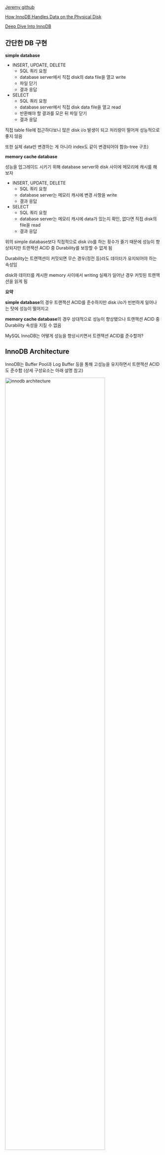 [Jeremy github](https://github.com/jeremycole/innodb_diagrams/blob/master/images/InnoDB_Structures.pdf)

[How InnoDB Handles Data on the Physical Disk](https://hidetatz.medium.com/how-innodb-writes-data-on-the-disk-1b109a8a8d14)

[Deep Dive Into InnoDB](https://medium.com/@sameersoin/deep-dive-into-data-storage-in-databases-the-innodb-engine-7ec0a55e3886)

## 간단한 DB 구현

**simple database**
- INSERT, UPDATE, DELETE
    - SQL 쿼리 요청
    - database server에서 직접 disk의 data file을 열고 write
    - 파일 닫기
    - 결과 응답
- SELECT
    - SQL 쿼리 요청
    - database server에서 직접 disk data file을 열고 read
    - 반환해야 할 결과를 모은 뒤 파일 닫기
    - 결과 응답

직접 table file에 접근하다보니 많은 disk i/o 발생이 되고 처리량이 떨어져 성능적으로 좋지 않음

또한 실제 data만 변경하는 게 아니라 index도 같이 변경되어야 함(b-tree 구조)

**memory cache database**


성능을 업그레이드 시키기 위해 database server와 disk 사이에 메모리에 캐시를 해보자
- INSERT, UPDATE, DELETE
    - SQL 쿼리 요청
    - database server는 메모리 캐시에 변경 사항을 write
    - 결과 응답
- SELECT
    - SQL 쿼리 요청
    - database server는 메모리 캐시에 data가 있는지 확인, 없다면 직접 disk의 file을 read
    - 결과 응답

위의 simple database보다 직접적으로 disk i/o를 하는 횟수가 줄기 때문에 성능이 향상되지만 트랜잭션 ACID 중 Durability를 보장할 수 없게 됨

Durability는 트랜잭션이 커밋되면 무슨 경우(정전 등)라도 데이터가 유지되어야 하는 속성임

disk와 데이터를 캐시한 memory 사이에서 writing 실패가 일어난 경우 커밋된 트랜잭션을 읽게 됨

**요약**

**simple database**의 경우 트랜잭션 ACID를 준수하지만 disk i/o가 빈번하게 일어나는 탓에 성능이 떨어지고

**memory cache database**의 경우 상대적으로 성능이 향상됐으나 트랜잭션 ACID 중 Durability 속성을 지킬 수 없음

MySQL InnoDB는 어떻게 성능을 향상시키면서 트랜잭션 ACID를 준수할까?

## InnoDB Architecture

InnoDB는 Buffer Pool과 Log Buffer 등을 통해 고성능을 유지하면서 트랜잭션 ACID도 준수함 (상세 구성요소는 아래 설명 참고)

<img src="./images/innodb architecture.png" alt="innodb architecture" style="width: 80%; height: 80%"/>

---

<img src="./images/innodb architecture2.png" alt="innodb architecture2" style="width: 90%; height: 90%"/>

## InnoDB Data Units

### Tablespace

tablespace는 하나 이상의 **data file**(binary file)을 저장하는 논리적 저장 컨테이너임

data file은 binary로 디스크에 저장되며 InnoDB의 기본 저장단위인 page 또는 block으로 구성됨

데이터베이스의 테이블과 인덱스같은 연관된(related) 데이터베이스 객체를 그룹화하고

InnoDB의 데이터 저장을 위한 최상위 구조 역할을 함(InnoDB의 테이블과 인덱스가 Tablespace에 저장됨)

**tablespace 종류**
- System Tablespace
  - MySQL의 기본 Tablespace로, data dictionary, change buffer, transaction log 등 중요한 시스템 데이터를 저장함
  - `ibdata1` 파일로 저장됨
  - <img src="./images/ibdata1.png" alt="ibdata1"/>
- General Tablespace
  - 하나의 Tablespace에 여러 테이블을 저장한 Tablespace
  - 특정 용도의 테이블들을 논리적으로 그룹화하여 저장하는 데 유용함
- File-per-Table Tablespace
  - 각 테이블과 인덱스를 별도의 파일로 저장하는 Tablespace
  - 테이블마다 `*.idb` 파일에 저장됨
  - <img src="./images/table idb.png" alt="table idb"/>
- Temporary Tablespace
  - 임시 데이터를 저장하는 데 사용되는 Tablespace
  - 임시 테이블, 중간 결과 등 저장
  - 글로벌 temp: `ibtmp1`, 세션별 temp: `temp_n.ibt`
  - <img src="./images/ibtmp1.png" alt="ibtmp1"/> <img src="./images/temp_ibt.png" alt="temp_ibt"/>

**Tablespace 구성 요소**
- Data page
  - Tablespace 내에서 데이터를 저장하는 기본 단위(일반적으로 16KB)
- Extent
  - 여러 Data Page를 묶은 단위로, 효율적으로 데이터 저장 공간을 관리하기 위해 사용
- Segment
  - Index Segment, Data Segment 등 Data Page와 Extent를 포함하는 논리적 그룹

### Pages

tablespace에 저장되는 각 data file는 page로 구성됨

page는 InnoDB에서 disk에 저장된 물리적인 binary data file을 다루는 기본 저장단위로 보통 16KB 사이즈를 가짐

테이블의 실제 row/index를 저장하는 요소로 각 page는 한 개 이상의 row나 index를 저장함 

**page 종류** 
- Data Pages
  - B-Tree 구조로 테이블의 실제 데이터(행)를 저장함
  - B-Tree의 각 노드는 하나의 페이지에 대응됨
  - 클러스터형 인덱스를 사용하는 테이블의 경우, 기본 키에 따라 정렬된 행 데이터가 저장됨
- Index Pages
  - B-tree 구조로 인덱스(키 값, 포인터)를 저장한 page
  - 인덱스 구조 내에서 데이터를 찾기 위한 경로를 형성함
  - B-Tree의 각 노드는 하나의 페이지에 대응됨
  - 클러스터형 또는 보조 인덱스에 대한 인덱스 키 값과 해당 키가 가리키는 포인터를 포함함
    - 클러스터형 인덱스에서 인덱스 페이지는 기본 키를 기준으로 행 데이터를 정렬하고, 리프 노드가 데이터 페이지에 저장된 데이터 위치를 가리킴
    - 보조 인덱스에서는 인덱스 컬럼의 값과 함께 해당 행의 기본 키 값을 저장함
    - 인덱스 페이지의 리프 노드에는 기본 키가 저장되고, 이를 통해 클러스터형 인덱스를 다시 탐색하여 실제 행 데이터 페이지를 찾음
- Undo Pages  : 트랜잭션 롤백 시 사용될 데이터를 저장한 page
- System Pages: tablespace 자체에 대한 정보를 포함한 page

**page 구조**
- page header
- data area
- page trailer

### Blocks

보통 **"block"** 은 OS나 disk 수준에서 물리적 저장 단위를 일컬음

InnoDB에선 block을 고정된 크기의 데이터 단위로써 page와 혼용하여 표현함

### Relationship and Interaction between Tablespaces,Data files, Pages(Blocks) 

Hierarchy
- Tablespace > Data Files> Pages(Blocks)
- tablespaces  : data file에 대한 논리적 컨테이너
- data files   : pages(block)로 구성되어 디스크에 위치한 물리적 파일
- pages(blocks): 실제 데이터를 저장하는 기본 단위 

Physical and Logical Management
- tablespaces, data files: 스토리지 관리를 위한 논리적 구조
- pages: 스토리지 물리적 할당을 나타냄 

I/O Operations: 
- page 수준에서 read/write 작업 수행
- 단 하나의 row만 필요하거나 수정되는 경우에도 전체 page를 read/write함

### Clustered Index with Primary Key

InnoDB는 클러스터된 인덱스(일반적으로 기본 키)를 기반으로 테이블 데이터를 구성함

즉, 실제 데이터 row는 기본 키 순서로 저장됨

기본 키를 기반으로 한 쿼리(정렬이나 range scan)를 사용할 때 row에 접근하는 속도가 빨라짐

### Secondary Indexes

InnoDB의 보조 인덱스는 실제 row의 물리적 위치에 대한 포인터가 대신 해당 row의 기본 키 값을 저장함

## Buffer Pool, Log Buffer

매번 디스크 i/o 작업을 하면 성능이 떨어지므로 InnoDB는 메모리 영역에서 두 종류의 캐시를 사용해서 디스크 i/o 작업을 줄여 성능을 최적화함

Buffer Pool
- page(data page, index page 등)을 가지고 있는 메모리 영역
- LRU(Least Recently Used) 알고리즘 사용 (자주 사용되는 page는 보관하고, 적게 사용되는 page는 버리고 새로운 page 저장)
- 트랜잭션 커밋 시 변경사항은 **Dirty Page**로 표시되고 Buffer Pool의 Flush 리스트에 보관됨
 
Log Buffer
- Log 데이터를 가지고 있는 Buffer
- 시스템이 실패해도 트랜잭션 보장(무결성)을 위해 사용되며 트랜잭션 로그는 InnoDB의 Log와 동일함
- Log의 공식 명칭은 "Redo log"이며 `ib_log_file` 형태로 표현됨
- Log는 변경된 값을 포함하고 있어서 시스템이 실패한 경우, log 파일을 통해 복구할 수 있음
- "Binlog"는 MySQL server layer에서 작성되는 log로 storage engine의 Log와 전혀 다른 것임

## Log System in InnoDB

InnoDB는 데이터베이스 무결성, 일관성, 지속성을 위해 로그 파일에 변경사항을 기록함

로그 파일은 시스템 실패, 충돌, 복제, 추적, 트랜잭션 롤백, 재수행 등의 용도로 사용됨

### Write-Ahead Logging (WAL)

WAL은 데이터베이스가 데이터의 무결성(Integrity)과 지속성(Durability)를 보장하기 위해 사용되는 기본 개념임

**실제 물리 디스크에 반영하기 전에, 먼저 로그 파일에 변경사항을 로그**해야

시스템 실패, 충돌이 발생한 경우 데이터베이스는 로그를 통해 데이터를 복구하여 트랜잭션 ACID를 유지할 수 있음

Log Buffer와 Redo Log가 이 역할을 담당함

**InnoDB WAL 동작 과정**
- 트랜잭션 커밋으로 데이터 변경사항이 메모리의 Buffer Pool에 작성됨(dirty page)
- 변경사항이 disk에 반영되기 전에 Redo Log에도 기록함
- Buffer Pool의 데이터가 디스크의 데이터 파일에 flush
- 문제가 발생한 경우 InnoDB는 redo log를 사용해서 트랜잭션을 다시 실행해서 데이터베이스를 일관된 상태로 만듦

### Types of Log Files in InnoDB

#### Redo Logs (WAL Logs)

InnoDB의 WAL 시스템 주요 구성 요소로, 실제 디스크의 데이터 파일에 반영되기 전에 데이터 수준에서 발생된 모든 변경사항(insert, delete, update)을 기록함

시스템 충돌, 실패 시 데이터베이스 일관성 유지를 위해 트랜잭션을 다시 실행하는 데 사용됨

또한 데이터베이스 스키마(메모리를 거치지 않고 직접 disk에 작성) 변경사항(테이블의 물리적인 구조 변경)도 redo log에 기록됨 - 다만 복제에 관한 건 binary log에서 기록

#### Undo Logs

트랜잭션 롤백과 MVCC에서 사용되는 로그 파일로, DML(INSERT, UPDATE, DELETE) 트랜잭션에 의해 수정된 데이터베이스 레코드의 이전 값(old value)을 기록함

MVCC(Multi-Version Concurrency Control)에 사용되는 버전 관리 메커니즘을 제공

-> 특정 커넥션에서 데이터를 변경하는 도중에 다른 커넥션에서 데이터를 조회하면 트랜잭션 격리 수준에 맞게 변경 중인 레코드를 읽지 않고 언두 로그에 백업해둔 데이터를 읽어서 반환함 (격리 수준 보장)

**주의점**

오랜 시간동안 트랜잭션이 실행되면 언두 로그의 데이터를 유지해야 하므로 다른 트랜잭션의 언두 로그를 삭제하지 못한 채로 언두 로그에 저장되는 데이터 양이 급격히 늘어날 수 있음

빈번하게 변경된 레코드를 조회하는 쿼리가 실행되면 InnoDB 스토리지 엔진은 언두 로그의 이력을 필요한 만큼 스캔해야 하므로 필요한 레코드를 찾을 수 있기 때문에 쿼리의 성능이 떨어짐

**언두 테이블스페이스와 롤백 세그먼트**

언두 로그가 저장되는 공간

언두 테이블 스페이스 당: 1~128개 롤백 세그먼트를 가짐

롤백 세그먼트 당: InnoDB의 페이지 크기를 16바이트로 나눈 값의 개수만큼 언두 슬롯을 가짐

페이지 크기가 16KB인 경우: (16 * 1024) / 16 = 1024개의 언두 슬롯

```text
mysql> SELECT TABLESPACE_NAME, FILE_NAME
    -> FROM INFORMATION_SCHEMA.FILES
    -> WHERE FILE_TYPE LIKE 'UNDO LOG';
+-----------------+------------+
| TABLESPACE_NAME | FILE_NAME  |
+-----------------+------------+
| innodb_undo_001 | ./undo_001 |
| innodb_undo_002 | ./undo_002 |
+-----------------+------------+
2 rows in set (0.01 sec)
```

**최대 동시 트랜잭션 수**

InnoDB 페이지 크기(기본 값: 16KB) / 16 * 롤백 세그먼트 개수(기본 값: 128) * 언두 테이블 스페이스 개수(기본 값: 2)

= 131072(16 * 1024 / 16 * 128 * 2 /2)

#### Binary Logs (Binlogs)

MySQL의 복제(replication), 데이터 복구 절차에 사용되는 로그 파일

데이터베이스의 모든 변경사항을 기록함 (redo log와 달리 다른 데이터베이스로의 복제에 적합한 형식으로 기록)

또한 모든 DDL 변경사항을 기록하여 master에서 실행된 스키마 변경사항을 slave 데이터베이스에도 적용할 수 있도록 하거나 추적을 가능하게 함

#### General Query and Slow Query Logs

모니터링, 트러블 슈팅 용 로그 파일

general query log: server가 받은 모든 쿼리 기록

slow qeury log: 실행 시간이 특정 시간보다 더 오래 걸린 쿼리 기록

## Transaction Manangement

### Checkpoint

데이터 무결성을 유지하고 시스템 실패로 인해 로그 파일로부터 데이터를 복구해야 될 때 복구 시간을 줄이기 위해 사용되는 메커니즘으로, Buffer Pool에 있는 Dirty page를 disk에 주기적으로 기록하여 데이터 일관성을 보장함

Checkpoint가 발생하면 InnoDB는 log 파일과 tablespace file의 동기화를 위해 Buffer Pool의 dirty page들을 tablespace file에 flush하고 log 파일에 "Checkpoint record"를 write함

Checkpoint 알고리즘 중 InnoDB는 "Fuzzy checkpoint" 알고리즘을 사용함

## Multi-Version Concurrency Control (MVCC)

MVCC는 read operation 시 row를 잠구지 않고 높은 트랜잭션 처리량과 일관성을 달성하기 위해 InnoDB에서 사용하는 동시성 제어 방법임

주 목적은 잠금을 사용하지 않는 일관된 읽기를 제공하는 데 있음

**Versioning Mechanism**

row를 여러 가지 버전으로 관리해서, 트랜잭션 격리 수준(isolation)에 따라 특정 시점의 데이터베이스 스냅샷을 확인함

다른 트랜잭션의 작업이 완료되기를 기다리지 않고 여러 트랜잭션이 동시에 read/write를 수행할 수 있음

- 예시
    - A 트랜잭션이 row를 업데이트
    - 해당 row는 undo log에 원래 버전이 기록되고, 새로운 버전은 buffer pool에 저장됨
    - B 트랜잭션에서 row를 읽을 때 `READ_UNCOMMITTED`인 경우 buffer pool의 새로운 버전을 읽음
    - `READ_COMMITTED` 인 경우 undo log의 원래 버전을 읽음

**Read Views**

트랜잭션이 데이터를 읽을 때 일관적인 스냅샷을 볼 수 있도록 InnoDB가 "read view"를 생성함으써 트랜잭션에 표시되는 row의 버전을 식별함

**Row Versions**

트랜잭션이 row를 수정할 때 기존 데이터를 덮어쓰지 않고, 새로운 row version을 **undo log**에 기록함

다른 트랜잭션에서 변경사항이 반영되기 전의 오리지널 버전을 확인할 수 있음

**Visibility Check**

row에 접근하기 전 InnoDB는 visibility check를 수행해서 기다려야 되는지, 현재 버전이나 이전 버전 확인해야 되는지 결정함

**Purge Process**

InnoDB는 주기적으로 더이상 필요없는 오래된 버전의 row(undo log)를 삭제하여 공간을 비우고 성능을 유지함

오랜 시간 동안 특정 트랜잭션이 유지되면 undo log를 삭제하지 못하고 유지해야 하기 때문에 문제가 발생할 수 있다

## Double Write Buffer

리두 로그는 변경된 내용만 기록하므로 시스템 실패/충돌 발생 시 일부분만 기록될 수 있기 때문에

InnoDB는 tablespace file에 dirty page를 기록할 때 변경된 데이터를 모두 모아서 먼저 system tablespace의 **"Double Write Buffer"** 이라는 곳에 변경사항을 기록함

이후 적절한 tablespace에 dirty page를 기록

double write buffer는 메모리가 아닌 "disk"에 위치하며 시스템 실패로 인해 데이터가 깨지거나 일부분만 write된 경우 log file 이전에 복구하는 용도로 사용됨

## Change Buffer

INSERT, DELETE의 작업으로 데이터 파일을 변경하는 작업은 인덱스를 업데이트하는 작업을 필요로 함

InnoDB의 인덱스 업데이트 동작
- 인덱스 페이지가 버퍼 풀에 있으면 즉시 업데이트 수행
- 그렇지 않은 경우 체인지 버퍼에 두고 클라이언트에 결과 반환
    - 다만 중복 여부를 반드시 체크해야 하는 유니크 인덱스의 경우 체인지 버퍼를 사용하지 않음

이후 머지 스레드(Merge Thread)에 의해 인덱스 레코드가 디스크에 반영됨

체인지 버퍼는 버퍼 풀로 설정된 메모리 공간의 25%까지 사용(설정을 통해 조정 가능)

## Transaction Commit Synchronazation Component

시스템 비정상 종료, 충돌 등으로 인해 복구하거나

데이터 무결성을 지키기 위해 트랜잭션 커밋 시 복구 컴포넌트에 내용을 반영해야 함

동기화 필요 컴포넌트: Double Write Buffer, Redo Log, Binary Log 등

## Adaptive Hash Index

InnoDB 성능 최적화를 위한 기술로, 자주 접근하는 페이지의 특정 부분을 메모리에 유지하여 검색 속도를 높임

버퍼 풀에 존재하는 특정 페이지의 접근 빈도가 높아지면 InnoDB는 해당 페이지에 대한 해시 인덱스를 생성함

이후 동일한 데이터를 검색할 때, 해시 인덱스를 사용하여 빠르게 접근 가능

**장점**

해시 인덱스를 통해 데이터에 빠르게 접근 가능

**단점**

메모리 내에서 동작하므로 메모리 사용량을 증가시킴

데이터 페이지의 인덱스 키를 해시 인덱스로 만들어야 됨

불필요한 경우나 테이블이 변경/삭제된 경우 해당 테이블과 관련된 모든 내용을 어댑티브 해시 인덱스 제거 해야됨

**도움되는 경우**

디스크 읽기가 많지 않은 경우

동등 조건 검색(동등 비교, IN 연산자)이 많은 경우

쿼리가 데이터 중에서 일부 데이터에만 집중되는 경우

**도움되지 않는 경우**

조인이나 LIKE 패턴 검색같이 특정 패턴의 쿼리가 많은 경우

디스크 읽기가 많은 경우

매우 큰 데이터를 가진 테이블의 레코드를 폭넓게 읽는 경우


## Data Operation

**Insert, Update, Delete**

데이터 삽입, 수정, 삭제 시 InnoDB는 Buffer Pool의 page를 수정함

변경사항은 제어된 방식으로 I/O 작업을 최적화 디스크에 플러시됨  

page가 데이터 삽입으로 가득차면 page가 분할되고 데이터가 재배포되어 인덱스의 b-tree 구조를 유지함 

**read**

InnoDB는 데이터를 가져올 때 가장 먼저 Buffer Pool을 확인하고, 만약 없다면 Tablespace file에 접근하여 데이터를 가져온 뒤 Buffer Poll에 저장하면서 결과를 반환함

Tablespace file은 disk에 저장된 실제 데이터와 인덱스를 가진 파일로 `*.idb` 확장자를 가짐

**write**

트랜잭션이 데이터 변경 작업을 수행할 때, 해당 변경 사항은 먼저 Log Buffer에 기록됨

Log Buffer가 가득 차거나 트랜잭션이 커밋되면 Log 파일들은 disk에 flush됨

데이터는 Buffer Pool의 dirty page로 표시되며 Checkpoint가 발생하면서 disk에 flush되는데,

Double Write Buffer를 활성화한 경우 dirty page는 Double Write Buffer에 작성되며, 이후에 tablespace에 fsync됨

그리고 log file에 "Checkpoint Record"를 작성함(시스템 실패 시 이 부분부터 복구 시작)
